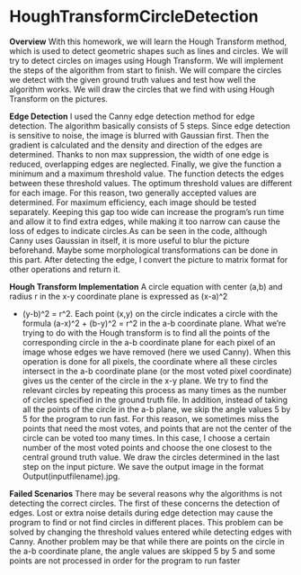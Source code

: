 # HoughTransformCircleDetection

**Overview**
With this homework, we will learn the Hough Transform method, which is used to detect geometric
shapes such as lines and circles. We will try to detect circles on images using Hough Transform. We
will implement the steps of the algorithm from start to finish. We will compare the circles we detect
with the given ground truth values and test how well the algorithm works. We will draw the circles
that we find with using Hough Transform on the pictures.

**Edge Detection**
I used the Canny edge detection method for edge detection. The algorithm basically consists of 5
steps. Since edge detection is sensitive to noise, the image is blurred with Gaussian first. Then the
gradient is calculated and the density and direction of the edges are determined. Thanks to non max
suppression, the width of one edge is reduced, overlapping edges are neglected. Finally, we give the
function a minimum and a maximum threshold value. The function detects the edges between these
threshold values. The optimum threshold values are different for each image. For this reason, two
generally accepted values are determined. For maximum efficiency, each image should be tested
separately. Keeping this gap too wide can increase the program’s run time and allow it to find extra
edges, while making it too narrow can cause the loss of edges to indicate circles.As can be seen in the code, 
although Canny uses Gaussian in itself, it is more useful to blur the picture beforehand.
Maybe some morphological transformations can be done in this part.
After detecting the edge, I convert the picture to matrix format for other operations and return it.


**Hough Transform Implementation**
A circle equation with center (a,b) and radius r in the x-y coordinate plane is expressed as (x-a)^2
+ (y-b)^2 = r^2. Each point (x,y) on the circle indicates a circle with the formula (a-x)^2 +
(b-y)^2 = r^2 in the a-b coordinate plane. What we’re trying to do with the Hough transform is to
find all the points of the corresponding circle in the a-b coordinate plane for each pixel of an image
whose edges we have removed (here we used Canny). When this operation is done for all pixels,
the coordinate where all these circles intersect in the a-b coordinate plane (or the most voted pixel
coordinate) gives us the center of the circle in the x-y plane. We try to find the relevant circles by
repeating this process as many times as the number of circles specified in the ground truth file. In
addition, instead of taking all the points of the circle in the a-b plane, we skip the angle values 5 by 5
for the program to run fast. For this reason, we sometimes miss the points that need the most votes,
and points that are not the center of the circle can be voted too many times. In this case, I choose a
certain number of the most voted points and choose the one closest to the central ground truth value.
We draw the circles determined in the last step on the input picture. We save the output image in the
format Output(inputfilename).jpg.





**Failed Scenarios**
There may be several reasons why the algorithms is not detecting the correct circles. The first of
these concerns the detection of edges. Lost or extra noise details during edge detection may cause the
program to find or not find circles in different places. This problem can be solved by changing the
threshold values entered while detecting edges with Canny. Another problem may be that while there
are points on the circle in the a-b coordinate plane, the angle values are skipped 5 by 5 and some
points are not processed in order for the program to run faster

